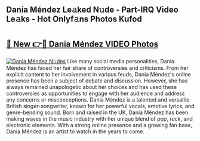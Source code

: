 ## Dania Méndez Le𝚊ked N𝚞de - Part-lRQ Video Le𝚊ks - Hot Onlyf𝚊ns Photos Kufod

# <h2><a href="http://ab15921.deff.icu/?id=Dania+M%c3%a9ndez">🔗 New 👉🔴 Dania Méndez VIDEO Photos</a></h2>

[![Dania Méndez N𝚞des](https://i.imgur.com/rIISA9y.gif)](http://ab15921.deff.icu/?id=Dania+M%c3%a9ndez)
Like many social media personalities, Dania Méndez has faced her fair share of controversies and criticisms. From her explicit content to her involvement in various feuds, Dania Méndez's online presence has been a subject of debate and discussion. However, she has always remained unapologetic about her choices and has used these controversies as opportunities to engage with her audience and address any concerns or misconceptions. Dania Méndez is a talented and versatile British singer-songwriter, known for her powerful vocals, emotive lyrics, and genre-bending sound. Born and raised in the UK, Dania Méndez has been making waves in the music industry with her unique blend of pop, rock, and electronic elements. With a strong online presence and a growing fan base, Dania Méndez is an artist to watch in the years to come.
